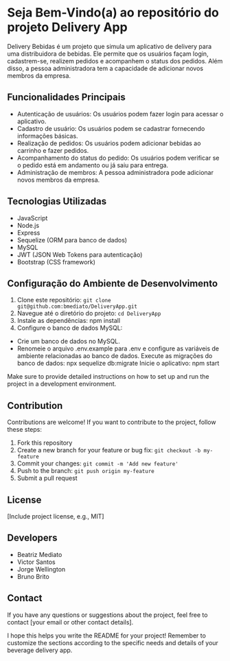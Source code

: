 # Seja Bem-Vindo(a) ao repositório do projeto Delivery App

Delivery Bebidas é um projeto que simula um aplicativo de delivery para uma distribuidora de bebidas. Ele permite que os usuários façam login, cadastrem-se, realizem pedidos e acompanhem o status dos pedidos. Além disso, a pessoa administradora tem a capacidade de adicionar novos membros da empresa.

## Funcionalidades Principais
- Autenticação de usuários: Os usuários podem fazer login para acessar o aplicativo.
- Cadastro de usuário: Os usuários podem se cadastrar fornecendo informações básicas.
- Realização de pedidos: Os usuários podem adicionar bebidas ao carrinho e fazer pedidos.
- Acompanhamento do status do pedido: Os usuários podem verificar se o pedido está em andamento ou já saiu para entrega.
- Administração de membros: A pessoa administradora pode adicionar novos membros da empresa.

## Tecnologias Utilizadas

- JavaScript
- Node.js
- Express
- Sequelize (ORM para banco de dados)
- MySQL
- JWT (JSON Web Tokens para autenticação)
- Bootstrap (CSS framework)

## Configuração do Ambiente de Desenvolvimento

1. Clone este repositório: `git clone git@github.com:bmediato/DeliveryApp.git`
2. Navegue até o diretório do projeto: `cd DeliveryApp`
3. Instale as dependências: npm install
4. Configure o banco de dados MySQL:
 - Crie um banco de dados no MySQL.
 - Renomeie o arquivo .env.example para .env e configure as variáveis de ambiente relacionadas ao banco de dados.
Execute as migrações do banco de dados: npx sequelize db:migrate
Inicie o aplicativo: npm start

Make sure to provide detailed instructions on how to set up and run the project in a development environment.

## Contribution

Contributions are welcome! If you want to contribute to the project, follow these steps:

1. Fork this repository
2. Create a new branch for your feature or bug fix: `git checkout -b my-feature`
3. Commit your changes: `git commit -m 'Add new feature'`
4. Push to the branch: `git push origin my-feature`
5. Submit a pull request

## License

[Include project license, e.g., MIT]

## Developers

- Beatriz Mediato
- Victor Santos
- Jorge Wellington
- Bruno Brito

## Contact

If you have any questions or suggestions about the project, feel free to contact [your email or other contact details].

I hope this helps you write the README for your project! Remember to customize the sections according to the specific needs and details of your beverage delivery app.

